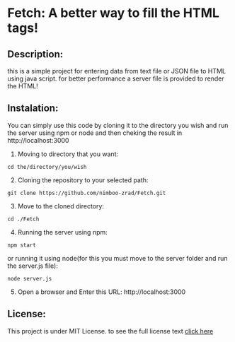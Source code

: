 # Fetch: A better way to fill the HTML tags!

## Description: 
this is a simple project for entering data from text file or JSON file to HTML using java script.
for better performance a server file is provided to render  the HTML!

## Instalation: 
You can simply use this code by cloning it to the directory you wish and run the server using npm or node and then cheking the result in http://localhost:3000

1. Moving to directory that you want:

`cd the/directory/you/wish`

2. Cloning the repository to your selected path:

`git clone https://github.com/nimboo-zrad/Fetch.git`

3. Move to the cloned directory:

`cd ./Fetch`

4. Running the server using npm:

`npm start`

or running it using node(for this you must move to the server folder and run the server.js file):
```cd ./server
node server.js
```

5. Open a browser and Enter this URL:
http://localhost:3000

## License:
This project is under MIT License. to see the full license text [click here](LICENSE)



 


